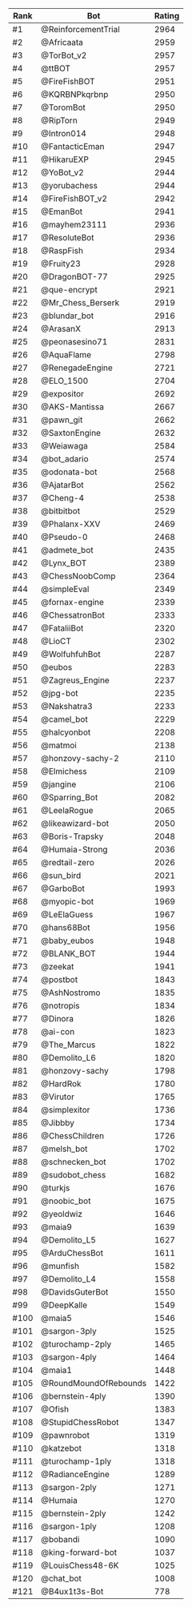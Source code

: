 Rank|Bot|Rating
---|---|---
#1|@ReinforcementTrial|2964
#2|@Africaata|2959
#3|@TorBot_v2|2957
#4|@ttBOT|2957
#5|@FireFishBOT|2951
#6|@KQRBNPkqrbnp|2950
#7|@ToromBot|2950
#8|@RipTorn|2949
#9|@Intron014|2948
#10|@FantacticEman|2947
#11|@HikaruEXP|2945
#12|@YoBot_v2|2944
#13|@yorubachess|2944
#14|@FireFishBOT_v2|2942
#15|@EmanBot|2941
#16|@mayhem23111|2936
#17|@ResoluteBot|2936
#18|@RaspFish|2934
#19|@Fruity23|2928
#20|@DragonBOT-77|2925
#21|@que-encrypt|2921
#22|@Mr_Chess_Berserk|2919
#23|@blundar_bot|2916
#24|@ArasanX|2913
#25|@peonasesino71|2831
#26|@AquaFlame|2798
#27|@RenegadeEngine|2721
#28|@ELO_1500|2704
#29|@expositor|2692
#30|@AKS-Mantissa|2667
#31|@pawn_git|2662
#32|@SaxtonEngine|2632
#33|@Weiawaga|2584
#34|@bot_adario|2574
#35|@odonata-bot|2568
#36|@AjatarBot|2562
#37|@Cheng-4|2538
#38|@bitbitbot|2529
#39|@Phalanx-XXV|2469
#40|@Pseudo-0|2468
#41|@admete_bot|2435
#42|@Lynx_BOT|2389
#43|@ChessNoobComp|2364
#44|@simpleEval|2349
#45|@fornax-engine|2339
#46|@ChessatronBot|2333
#47|@FataliiBot|2320
#48|@LioCT|2302
#49|@WolfuhfuhBot|2287
#50|@eubos|2283
#51|@Zagreus_Engine|2237
#52|@jpg-bot|2235
#53|@Nakshatra3|2233
#54|@camel_bot|2229
#55|@halcyonbot|2208
#56|@matmoi|2138
#57|@honzovy-sachy-2|2110
#58|@Elmichess|2109
#59|@jangine|2106
#60|@Sparring_Bot|2082
#61|@LeelaRogue|2065
#62|@likeawizard-bot|2050
#63|@Boris-Trapsky|2048
#64|@Humaia-Strong|2036
#65|@redtail-zero|2026
#66|@sun_bird|2021
#67|@GarboBot|1993
#68|@myopic-bot|1969
#69|@LeElaGuess|1967
#70|@hans68Bot|1956
#71|@baby_eubos|1948
#72|@BLANK_BOT|1944
#73|@zeekat|1941
#74|@postbot|1843
#75|@AshNostromo|1835
#76|@notropis|1834
#77|@Dinora|1826
#78|@ai-con|1823
#79|@The_Marcus|1822
#80|@Demolito_L6|1820
#81|@honzovy-sachy|1798
#82|@HardRok|1780
#83|@Virutor|1765
#84|@simplexitor|1736
#85|@Jibbby|1734
#86|@ChessChildren|1726
#87|@melsh_bot|1702
#88|@schnecken_bot|1702
#89|@sudobot_chess|1682
#90|@turkjs|1676
#91|@noobic_bot|1675
#92|@yeoldwiz|1646
#93|@maia9|1639
#94|@Demolito_L5|1627
#95|@ArduChessBot|1611
#96|@munfish|1582
#97|@Demolito_L4|1558
#98|@DavidsGuterBot|1550
#99|@DeepKalle|1549
#100|@maia5|1546
#101|@sargon-3ply|1525
#102|@turochamp-2ply|1465
#103|@sargon-4ply|1464
#104|@maia1|1448
#105|@RoundMoundOfRebounds|1422
#106|@bernstein-4ply|1390
#107|@Ofish|1383
#108|@StupidChessRobot|1347
#109|@pawnrobot|1319
#110|@katzebot|1318
#111|@turochamp-1ply|1318
#112|@RadianceEngine|1289
#113|@sargon-2ply|1271
#114|@Humaia|1270
#115|@bernstein-2ply|1242
#116|@sargon-1ply|1208
#117|@bobandi|1090
#118|@king-forward-bot|1037
#119|@LouisChess48-6K|1025
#120|@chat_bot|1008
#121|@B4ux1t3s-Bot|778
